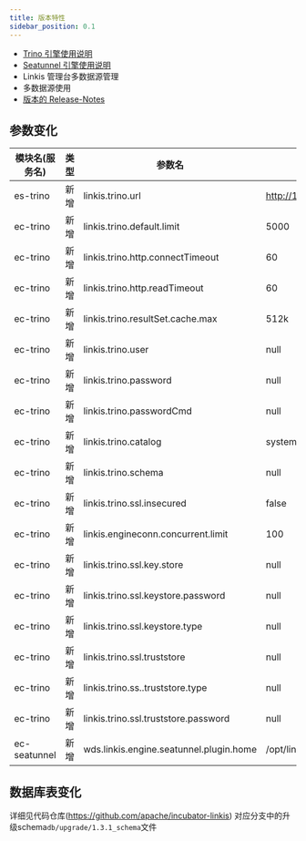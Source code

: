 ```yaml
---
title: 版本特性
sidebar_position: 0.1
--- 
```

- [Trino 引擎使用说明](/engine-usage/trino.md)
- [Seatunnel 引擎使用说明](/engine-usage/seatunnel.md)
- Linkis 管理台多数据源管理
- 多数据源使用
- [版本的 Release-Notes](/download/release-notes-1.3.1)


## 参数变化 

| 模块名(服务名)| 类型  |     参数名                                                | 默认值             | 描述                                                    |
| ----------- | ----- | -------------------------------------------------------- | ---------------- | ------------------------------------------------------- |
| es-trino | 新增 | linkis.trino.url                  | http://127.0.0.1:8080 | Trino 集群连接 URL                              |
| ec-trino | 新增 | linkis.trino.default.limit | 5000 | 结果集条数限制 |
| ec-trino | 新增 | linkis.trino.http.connectTimeout | 60 | 连接超时时间（秒） |
| ec-trino | 新增 | linkis.trino.http.readTimeout | 60 | 传输超时时间（秒）|
| ec-trino | 新增 | linkis.trino.resultSet.cache.max | 512k | 结果集缓冲区 |
| ec-trino | 新增 | linkis.trino.user | null | 用户名 |
| ec-trino | 新增 | linkis.trino.password | null | 密码 |
| ec-trino | 新增 | linkis.trino.passwordCmd | null | 密码回调命令 |
| ec-trino | 新增 | linkis.trino.catalog | system | Catalog |
| ec-trino | 新增 | linkis.trino.schema | null | Schema |
| ec-trino | 新增 | linkis.trino.ssl.insecured | false | 验证SSL证书 |
| ec-trino | 新增 | linkis.engineconn.concurrent.limit | 100 | 引擎最大并发数 |
| ec-trino | 新增 | linkis.trino.ssl.key.store | null | keystore路径 |
| ec-trino | 新增 | linkis.trino.ssl.keystore.password | null | keystore密码 |
| ec-trino | 新增 | linkis.trino.ssl.keystore.type | null | keystore类型 |
| ec-trino | 新增 | linkis.trino.ssl.truststore | null | truststore |
| ec-trino | 新增 | linkis.trino.ss..truststore.type | null  | trustore类型 |
| ec-trino | 新增 | linkis.trino.ssl.truststore.password | null | truststore密码 |
| ec-seatunnel | 新增 | wds.linkis.engine.seatunnel.plugin.home | /opt/linkis/seatunnel | Seatunnel安装路径 |

## 数据库表变化 
详细见代码仓库(https://github.com/apache/incubator-linkis) 对应分支中的升级schema`db/upgrade/1.3.1_schema`文件
